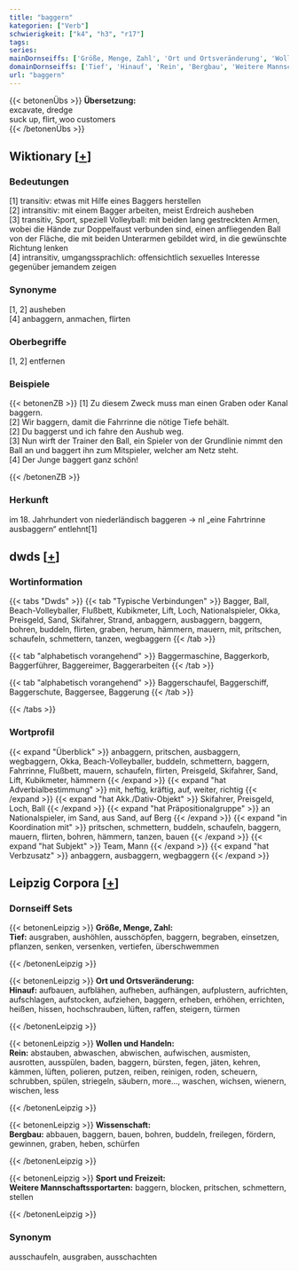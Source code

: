 ```yaml
---
title: "baggern"
kategorien: ["Verb"]
schwierigkeit: ["k4", "h3", "r17"]
tags:
series:
mainDornseiffs: ['Größe, Menge, Zahl', 'Ort und Ortsveränderung', 'Wollen und Handeln', 'Wissenschaft', 'Sport und Freizeit']
domainDornseiffs: ['Tief', 'Hinauf', 'Rein', 'Bergbau', 'Weitere Mannschaftssportarten']
url: "baggern"
---
```


{{< betonenÜbs >}}
**Übersetzung:**  
excavate, dredge  
suck up, flirt, woo customers  
{{< /betonenÜbs >}}

## Wiktionary [[+](https://de.wiktionary.org/wiki/baggern)]

### Bedeutungen
[1] transitiv: etwas mit Hilfe eines Baggers herstellen  
[2] intransitiv: mit einem Bagger arbeiten, meist Erdreich ausheben  
[3] transitiv, Sport, speziell Volleyball: mit beiden lang gestreckten Armen, wobei die Hände zur Doppelfaust verbunden sind, einen anfliegenden Ball von der Fläche, die mit beiden Unterarmen gebildet wird, in die gewünschte Richtung lenken  
[4] intransitiv, umgangssprachlich: offensichtlich sexuelles Interesse gegenüber jemandem zeigen  

### Synonyme
[1, 2] ausheben  
[4] anbaggern, anmachen, flirten  

### Oberbegriffe
[1, 2] entfernen  

### Beispiele
{{< betonenZB >}}
[1] Zu diesem Zweck muss man einen Graben oder Kanal baggern.  
[2] Wir baggern, damit die Fahrrinne die nötige Tiefe behält.  
[2] Du baggerst und ich fahre den Aushub weg.  
[3] Nun wirft der Trainer den Ball, ein Spieler von der Grundlinie nimmt den Ball an und baggert ihn zum Mitspieler, welcher am Netz steht.  
[4] Der Junge baggert ganz schön!  

{{< /betonenZB >}}
### Herkunft
im 18. Jahrhundert von niederländisch baggeren → nl „eine Fahrtrinne ausbaggern“ entlehnt[1]  



## dwds [[+](https://www.dwds.de/wb/baggern)]

### Wortinformation
{{< tabs "Dwds" >}}
{{< tab "Typische Verbindungen" >}}
Bagger, Ball, Beach-Volleyballer, Flußbett, Kubikmeter, Lift, Loch, Nationalspieler, Okka, Preisgeld, Sand, Skifahrer, Strand, anbaggern, ausbaggern, baggern, bohren, buddeln, flirten, graben, herum, hämmern, mauern, mit, pritschen, schaufeln, schmettern, tanzen, wegbaggern
{{< /tab >}}

{{< tab "alphabetisch vorangehend" >}}
Baggermaschine, Baggerkorb, Baggerführer, Baggereimer, Baggerarbeiten
{{< /tab >}}

{{< tab "alphabetisch vorangehend" >}}
Baggerschaufel, Baggerschiff, Baggerschute, Baggersee, Baggerung
{{< /tab >}}

{{< /tabs >}}

### Wortprofil
{{< expand "Überblick" >}} anbaggern, pritschen, ausbaggern, wegbaggern, Okka, Beach-Volleyballer, buddeln, schmettern, baggern, Fahrrinne, Flußbett, mauern, schaufeln, flirten, Preisgeld, Skifahrer, Sand, Lift, Kubikmeter, hämmern {{< /expand >}}
{{< expand "hat Adverbialbestimmung" >}} mit, heftig, kräftig, auf, weiter, richtig {{< /expand >}}
{{< expand "hat Akk./Dativ-Objekt" >}} Skifahrer, Preisgeld, Loch, Ball {{< /expand >}}
{{< expand "hat Präpositionalgruppe" >}} an Nationalspieler, im Sand, aus Sand, auf Berg {{< /expand >}}
{{< expand "in Koordination mit" >}} pritschen, schmettern, buddeln, schaufeln, baggern, mauern, flirten, bohren, hämmern, tanzen, bauen {{< /expand >}}
{{< expand "hat Subjekt" >}} Team, Mann {{< /expand >}}
{{< expand "hat Verbzusatz" >}} anbaggern, ausbaggern, wegbaggern {{< /expand >}}

## Leipzig Corpora [[+](https://corpora.uni-leipzig.de/en/res?word=baggern&corpusId=deu_newscrawl-public_2018)]

### Dornseiff Sets
{{< betonenLeipzig >}}
**Größe, Menge, Zahl:**  
**Tief:** ausgraben, aushöhlen, ausschöpfen, baggern, begraben, einsetzen, pflanzen, senken, versenken, vertiefen, überschwemmen  

{{< /betonenLeipzig >}}


{{< betonenLeipzig >}}
**Ort und Ortsveränderung:**  
**Hinauf:** aufbauen, aufblähen, aufheben, aufhängen, aufplustern, aufrichten, aufschlagen, aufstocken, aufziehen, baggern, erheben, erhöhen, errichten, heißen, hissen, hochschrauben, lüften, raffen, steigern, türmen  

{{< /betonenLeipzig >}}


{{< betonenLeipzig >}}
**Wollen und Handeln:**  
**Rein:** abstauben, abwaschen, abwischen, aufwischen, ausmisten, ausrotten, ausspülen, baden, baggern, bürsten, fegen, jäten, kehren, kämmen, lüften, polieren, putzen, reiben, reinigen, roden, scheuern, schrubben, spülen, striegeln, säubern, more..., waschen, wichsen, wienern, wischen, less  

{{< /betonenLeipzig >}}


{{< betonenLeipzig >}}
**Wissenschaft:**  
**Bergbau:** abbauen, baggern, bauen, bohren, buddeln, freilegen, fördern, gewinnen, graben, heben, schürfen  

{{< /betonenLeipzig >}}


{{< betonenLeipzig >}}
**Sport und Freizeit:**  
**Weitere Mannschaftssportarten:** baggern, blocken, pritschen, schmettern, stellen  

{{< /betonenLeipzig >}}

### Synonym
ausschaufeln, ausgraben, ausschachten

